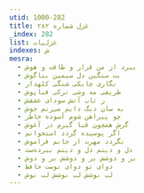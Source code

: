 ```yaml
---
utid: 1000-282
title: غزل شماره ۲۸۲
_index: 282
list: غزلیات
indexes: ش
mesra:
  - ببرد از من قرار و طاقت و هوش
  - بت سنگین دل سیمین بناگوش
  - نگاری چابکی شنگی کلهدار
  - ظریفی مه وشی ترکی قباپوش
  - ز تاب آتش سودای عشقش
  - به سان دیگ دایم می‌زنم جوش
  - چو پیراهن شوم آسوده خاطر
  - گرش همچون قبا گیرم در آغوش
  - اگر پوسیده گردد استخوانم
  - نگردد مهرت از جانم فراموش
  - دل و دینم دل و دینم ببرده‌ست
  - بر و دوشش بر و دوشش بر و دوش
  - دوای تو دوای توست حافظ
  - لب نوشش لب نوشش لب نوش
---
```

